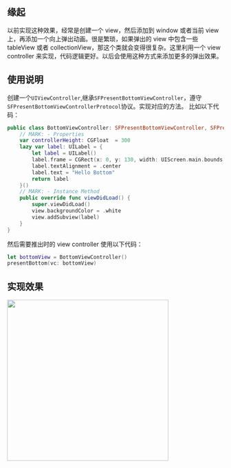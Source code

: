 ## 缘起
以前实现这种效果，经常是创建一个 view，然后添加到 window 或者当前 view 上，再添加一个向上弹出动画。很是繁琐，如果弹出的 view 中包含一些 tableView 或者 collectionView，那这个类就会变得很复杂。这里利用一个 view controller 来实现，代码逻辑更好。以后会使用这种方式来添加更多的弹出效果。
## 使用说明
创建一个`UIViewController`,继承`SFPresentBottomViewController`，遵守`SFPresentBottomViewControllerProtocol`协议。实现对应的方法。
比如以下代码：
```swift
public class BottomViewController: SFPresentBottomViewController, SFPresentBottomViewControllerProtocol {
    // MARK: - Properties
    var controllerHeight: CGFloat  = 300
    lazy var label: UILabel = {
        let label = UILabel()
        label.frame = CGRect(x: 0, y: 130, width: UIScreen.main.bounds.size.width, height: 40)
        label.textAlignment = .center
        label.text = "Hello Bottom"
        return label
    }()
    // MARK: - Instance Method
    public override func viewDidLoad() {
        super.viewDidLoad()
        view.backgroundColor = .white
        view.addSubview(label)
    }
}
```
然后需要推出时的 view controller 使用以下代码：
```swift
let bottomView = BottomViewController()
presentBottom(vc: bottomView)
```
## 实现效果

<img src="http://ohg2bgicd.bkt.clouddn.com/PresentBottom.gif" width="375px" />


